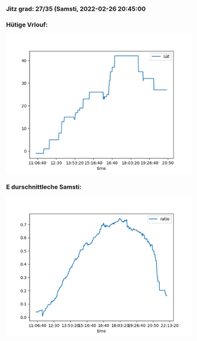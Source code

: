 ### Jitz grad: 27/35 (Samsti, 2022-02-26 20:45:00

### Hütige Vrlouf:
![Graph](Today.png)

### E durschnittleche Samsti:
![Graph](Samsti.png)